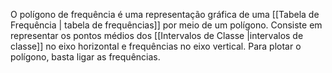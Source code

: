 O polígono de frequência é uma representação gráfica de uma [[Tabela de Frequência | tabela de frequências]] por meio de um polígono. Consiste em representar os pontos médios dos [[Intervalos de Classe |intervalos de classe]] no eixo horizontal e frequências no eixo vertical. Para plotar o polígono, basta ligar as frequências.